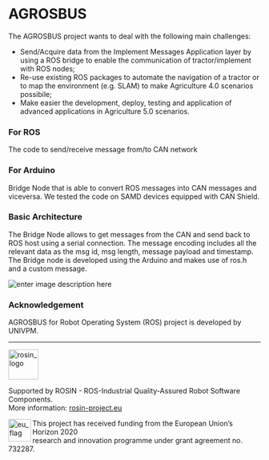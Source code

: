 ﻿
# AGROSBUS

The AGROSBUS project wants to deal with the following main challenges:

-   Send/Acquire data from the Implement Messages Application layer by using a ROS bridge to enable the communication of tractor/implement with ROS nodes;
-   Re-use existing ROS packages to automate the navigation of a tractor or to map the environment (e.g. SLAM) to make Agriculture 4.0 scenarios possibile;
-   Make easier the development, deploy, testing and application of advanced applications in Agriculture 5.0 scenarios.

### For ROS
The code to send/receive message from/to CAN network
### For Arduino
Bridge Node that is able to convert ROS messages into  CAN messages and viceversa. We tested the code on SAMD devices equipped with CAN Shield.

### Basic Architecture

The Bridge Node allows to get messages from the CAN and send back to ROS host using a serial connection. The message encoding includes all the relevant data as the msg id, msg length, message payload and timestamp. The Bridge node is developed using the Arduino and makes use of ros.h  and a custom message.

![enter image description here](https://s3.amazonaws.com/vrai.univpm/agrosbus/ArchitectureAgrosbus.png)

### Acknowledgement
AGROSBUS for Robot Operating System (ROS) project is developed by UNIVPM.

***
<!-- 
    ROSIN acknowledgement from the ROSIN press kit
    @ https://github.com/rosin-project/press_kit
-->

<a href="http://rosin-project.eu">
  <img src="http://rosin-project.eu/wp-content/uploads/rosin_ack_logo_wide.png" 
       alt="rosin_logo" height="60" >
</a>

Supported by ROSIN - ROS-Industrial Quality-Assured Robot Software Components.  
More information: <a href="http://rosin-project.eu">rosin-project.eu</a>

<img src="http://rosin-project.eu/wp-content/uploads/rosin_eu_flag.jpg" 
     alt="eu_flag" height="45" align="left" >  

This project has received funding from the European Union’s Horizon 2020  
research and innovation programme under grant agreement no. 732287.
